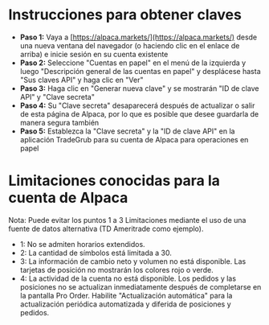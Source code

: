 # **Instrucciones para obtener claves**
- **Paso 1:** Vaya a [https://alpaca.markets/](https://alpaca.markets/) desde una nueva ventana del navegador (o haciendo clic en el enlace de arriba) e inicie sesión en su cuenta existente
- **Paso 2:** Seleccione "Cuentas en papel" en el menú de la izquierda y luego "Descripción general de las cuentas en papel" y desplácese hasta "Sus claves API" y haga clic en "Ver"
- **Paso 3:** Haga clic en "Generar nueva clave" y se mostrarán "ID de clave API" y "Clave secreta"
- **Paso 4:** Su "Clave secreta" desaparecerá después de actualizar o salir de esta página de Alpaca, por lo que es posible que desee guardarla de manera segura también
- **Paso 5:** Establezca la "Clave secreta" y la "ID de clave API" en la aplicación TradeGrub para su cuenta de Alpaca para operaciones en papel

# Limitaciones conocidas para la cuenta de Alpaca
Nota: Puede evitar los puntos 1 a 3 Limitaciones mediante el uso de una fuente de datos alternativa (TD Ameritrade como ejemplo).
- 1: No se admiten horarios extendidos.
- 2: La cantidad de símbolos está limitada a 30.
- 3: La información de cambio neto y volumen no está disponible. Las tarjetas de posición no mostrarán los colores rojo o verde.
- 4: La actividad de la cuenta no está disponible. Los pedidos y las posiciones no se actualizan inmediatamente después de completarse en la pantalla Pro Order. Habilite "Actualización automática" para la actualización periódica automatizada y diferida de posiciones y pedidos.

